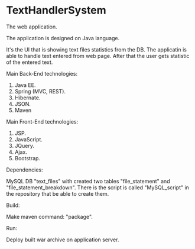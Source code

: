 # TextHandlerSystem
The web application.

The application is designed on Java language.

It's the UI that is showing text files statistics from the DB.
The applicatin is able to handle text entered from web page. 
After that the user gets statistic of the entered text. 

Main Back-End technologies:

1. Java EE. 
2. Spring (MVC, REST).
3. Hibernate.
4. JSON.
5. Maven

Main Front-End technologies:

1. JSP. 
2. JavaScript.
3. JQuery.
4. Ajax.
5. Bootstrap.

Dependencies:

MySQL DB "text_files" with created two tables "file_statement" and "file_statement_breakdown". There is the script is called "MySQL_script" in the repository that be able to create them.

Build:

Make maven command: "package".

Run:

Deploy built war archive on application server.





